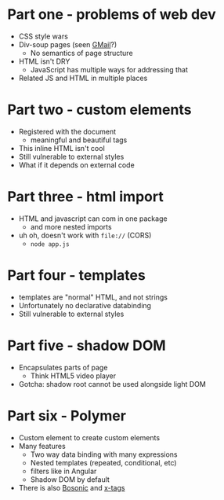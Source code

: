 # Part one - problems of web dev

* CSS style wars
* Div-soup pages (seen [GMail][soup]?)
  * No semantics of page structure
* HTML isn't DRY
  * JavaScript has multiple ways for addressing that
* Related JS and HTML in multiple places

# Part two - custom elements

* Registered with the document
  * meaningful and beautiful tags
* This inline HTML isn't cool
* Still vulnerable to external styles
* What if it depends on external code

# Part three - html import

* HTML and javascript can com in one package
  * and more nested imports
* uh oh, doesn't work with `file://` (CORS)
  * `node app.js`

# Part four - templates

* templates are "normal" HTML, and not strings
* Unfortunately no declarative databinding
* Still vulnerable to external styles

# Part five - shadow DOM

* Encapsulates parts of page
  * Think HTML5 video player
* Gotcha: shadow root cannot be used alongside light DOM

# Part six - Polymer

* Custom element to create custom elements
* Many features
  * Two way data binding with many expressions
  * Nested templates (repeated, conditional, etc)
  * filters like in Angular
  * Shadow DOM by default
* There is also [Bosonic][bosonic] and [x-tags][xt]

[soup]: http://www.html5rocks.com/en/tutorials/webcomponents/customelements/gmail.png
[bosonic]: http://bosonic.github.io/
[xt]: http://www.x-tags.org/
